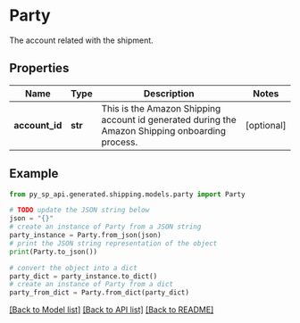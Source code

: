 # Party

The account related with the shipment.

## Properties

Name | Type | Description | Notes
------------ | ------------- | ------------- | -------------
**account_id** | **str** | This is the Amazon Shipping account id generated during the Amazon Shipping onboarding process. | [optional] 

## Example

```python
from py_sp_api.generated.shipping.models.party import Party

# TODO update the JSON string below
json = "{}"
# create an instance of Party from a JSON string
party_instance = Party.from_json(json)
# print the JSON string representation of the object
print(Party.to_json())

# convert the object into a dict
party_dict = party_instance.to_dict()
# create an instance of Party from a dict
party_from_dict = Party.from_dict(party_dict)
```
[[Back to Model list]](../README.md#documentation-for-models) [[Back to API list]](../README.md#documentation-for-api-endpoints) [[Back to README]](../README.md)


